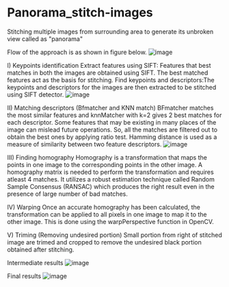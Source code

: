 # Panorama_stitch-images
Stitching multiple images from surrounding area to generate its unbroken view called as "panorama"

Flow of the approach is as shown in figure below.
![image](https://user-images.githubusercontent.com/65898464/130512205-e9fbf537-d503-4dee-94d0-1c7dbe39d101.png)

I) Keypoints identification
Extract features using SIFT: Features that best matches in both the images are obtained using SIFT. The best matched features act as the basis for stitching.
Find keypoints and descriptors:The keypoints and descriptors for the images are then extracted to be stitched using SIFT detector.
![image](https://user-images.githubusercontent.com/65898464/130512554-398a1fac-cd7b-450c-85d2-bcb307681c02.png)

II) Matching descriptors (Bfmatcher and KNN match)
BFmatcher matches the most similar features and knnMatcher with k=2 gives 2 best matches for each descriptor. Some features that may be existing in many places of the image can mislead future operations. So, all the matches are filtered out to obtain the best ones by applying ratio test. Hamming distance is used as a measure of similarity between two feature descriptors.
![image](https://user-images.githubusercontent.com/65898464/130513106-ce23e870-3adb-4e40-bf27-5ce868f9aacd.png)

III) Finding homography
Homography is a transformation that maps the points in one image to the corresponding points in the other image. A homography matrix is needed to perform the transformation
and requires atleast 4 matches. It utilizes a robust estimation technique called Random Sample Consensus (RANSAC) which produces the right result even in the presence of large number of bad matches.

IV) Warping
Once an accurate homography has been calculated, the transformation can be applied to all pixels in one image to map it to the other image. This is done using the warpPerspective function in OpenCV.

V) Triming (Removing undesired portion)
Small portion from right of stitched image are trimed and cropped to remove the undesired black portion obtained after stitching.

Intermediate results
![image](https://user-images.githubusercontent.com/65898464/130513457-1ac9fc47-34a0-4564-9a65-fbfab1ab0181.png)

Final results
![image](https://user-images.githubusercontent.com/65898464/130513558-ce7f443b-038e-4cf5-95fa-10e2e33dd44e.png)
